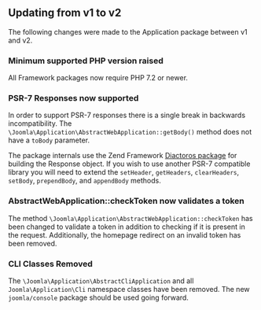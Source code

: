 ## Updating from v1 to v2

The following changes were made to the Application package between v1 and v2.

### Minimum supported PHP version raised

All Framework packages now require PHP 7.2 or newer.

### PSR-7 Responses now supported
In order to support PSR-7 responses there is a single break in backwards incompatibility. The `\Joomla\Application\AbstractWebApplication::getBody()` method does not have a `toBody` parameter.

The package internals use the Zend Framework [Diactoros package](https://github.com/zendframework/zend-diactoros) for building the Response object. If you wish to use another PSR-7 compatible library you will need to extend the `setHeader`, `getHeaders`, `clearHeaders`, `setBody`, `prependBody`, and `appendBody` methods.

### AbstractWebApplication::checkToken now validates a token
The method `\Joomla\Application\AbstractWebApplication::checkToken` has been changed to validate a token in addition to checking if it is present in the request. Additionally, the homepage redirect on an invalid token has been removed.

### CLI Classes Removed

The `\Joomla\Application\AbstractCliApplication` and all `Joomla\Application\Cli` namespace classes have been removed. The new `joomla/console` package should be used going forward.
